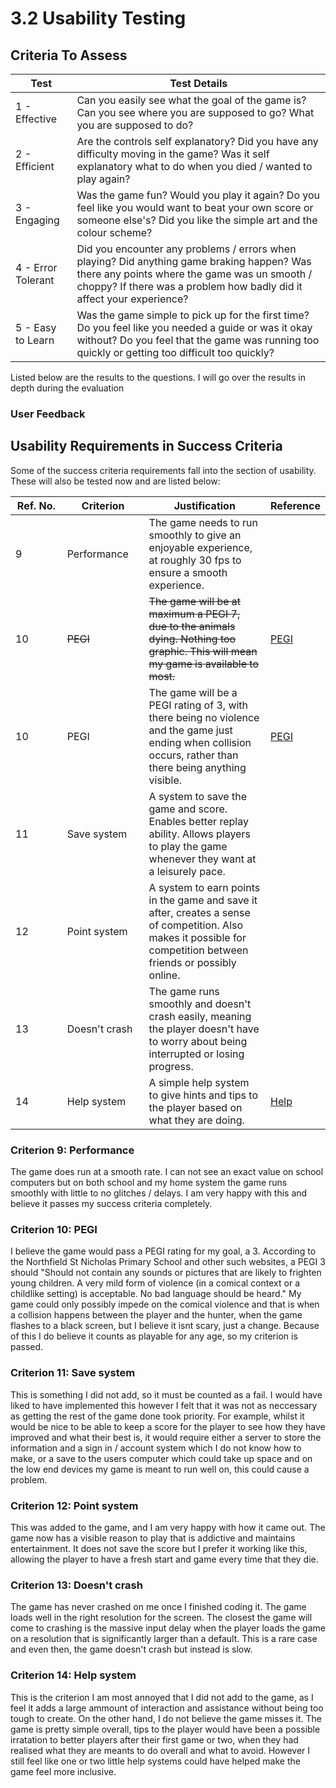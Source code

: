 # 3.2 Usability Testing

## Criteria To Assess

| Test               | Test Details                                                                                                                                                                                                        |
| ------------------ | ------------------------------------------------------------------------------------------------------------------------------------------------------------------------------------------------------------------- |
| 1 - Effective      | Can you easily see what the goal of the game is? Can you see where you are supposed to go? What you are supposed to do?                                                                                             |
| 2 - Efficient      | Are the controls self explanatory? Did you have any difficulty moving in the game? Was it self explanatory what to do when you died / wanted to play again?                                                         |
| 3 - Engaging       | Was the game fun? Would you play it again? Do you feel like you would want to beat your own score or someone else's? Did you like the simple art and the colour scheme?                                             |
| 4 - Error Tolerant | Did you encounter any problems / errors when playing? Did anything game braking happen? Was there any points where the game was un smooth / choppy? If there was a problem how badly did it affect your experience? |
| 5 - Easy to Learn  | Was the game simple to pick up for the first time? Do you feel like you needed a guide or was it okay without? Do you feel that the game was running too quickly or getting too difficult too quickly?              |

Listed below are the results to the questions. I will go over the results in depth during the evaluation

### User Feedback



## Usability Requirements in Success Criteria

Some of the success criteria requirements fall into the section of usability. These will also be tested now and are listed below:

<table><thead><tr><th width="108">Ref. No.</th><th width="134">Criterion</th><th width="270">Justification</th><th>Reference</th></tr></thead><tbody><tr><td>9</td><td>Performance</td><td>The game needs to run smoothly to give an enjoyable experience, at roughly 30 fps to ensure a smooth experience. </td><td></td></tr><tr><td>10</td><td><del>PEGI</del></td><td><del>The game will be at maximum a PEGI 7, due to the animals dying. Nothing too graphic. This will mean my game is available to most.</del> </td><td><a href="../analysis/1.2-stakeholders.md#pegi">PEGI</a></td></tr><tr><td>10</td><td>PEGI</td><td>The game will be a PEGI rating of 3, with there being no violence and the game just ending when collision occurs, rather than there being anything visible.</td><td><a href="../analysis/1.2-stakeholders.md#pegi">PEGI</a></td></tr><tr><td>11</td><td>Save system</td><td>A system to save the game and score. Enables better replay ability. Allows players to play the game whenever they want at a leisurely pace. </td><td></td></tr><tr><td>12</td><td>Point system</td><td>A system to earn points in the game and save it after, creates a sense of competition. Also makes it possible for competition between friends or possibly online. </td><td></td></tr><tr><td>13</td><td>Doesn't crash</td><td>The game runs smoothly and doesn't crash easily, meaning the player doesn't have to worry about being interrupted or losing progress. </td><td></td></tr><tr><td>14</td><td>Help system</td><td>A simple help system to give hints and tips to the player based on what they are doing.</td><td><a href="../analysis/1.4a-features-of-the-proposed-solution.md#help-system">Help</a></td></tr></tbody></table>

### Criterion 9: Performance

The game does run at a smooth rate. I can not see an exact value on school computers but on both school and my home system the game runs smoothly with little to no glitches / delays. I am very happy with this and believe it passes my success criteria completely.&#x20;

### Criterion 10: PEGI

I believe the game would pass a PEGI rating for my goal, a 3. According to the Northfield St Nicholas Primary School and other such websites, a PEGI 3 should "Should not contain any sounds or pictures that are likely to frighten young children. A very mild form of violence (in a comical context or a childlike setting) is acceptable. No bad language should be heard." My game could only possibly impede on the comical violence and that is when a collision happens between the player and the hunter, when the game flashes to a black screen, but I believe it isnt scary, just a change. Because of this I do believe it counts as playable for any age, so my criterion is passed.&#x20;

### Criterion 11: Save system

This is something I did not add, so it must be counted as a fail. I would have liked to have implemented this however I felt that it was not as neccessary as getting the rest of the game done took priority. For example, whilst it would be nice to be able to keep a score for the player to see how they have improved and what their best is, it would require either a server to store the information and a sign in / account system which I do not know how to make, or a save to the users computer which could take up space and on the low end devices my game is meant to run well on, this could cause a problem.&#x20;

### Criterion 12: Point system

This was added to the game, and I am very happy with how it came out. The game now has a visible reason to play that is addictive and maintains entertainment. It does not save the score but I prefer it working like this, allowing the player to have a fresh start and game every time that they die.&#x20;

### Criterion 13: Doesn't crash

The game has never crashed on me once I finished coding it. The game loads well in the right resolution for the screen. The closest the game will come to crashing is the massive input delay when the player loads the game on a resolution that is significantly larger than a default. This is a rare case and even then, the game doesn't crash but instead is slow.&#x20;

### Criterion 14: Help system

This is the criterion I am most annoyed that I did not add to the game, as I feel it adds a large ammount of interaction and assistance without being too tough to create. On the other hand, I do not believe the game misses it. The game is pretty simple overall, tips to the player would have been a possible irratation to better players after their first game or two, when they had realised what they are meants to do overall and what to avoid. However I still feel like one or two little help systems could have helped make the game feel more inclusive.&#x20;
